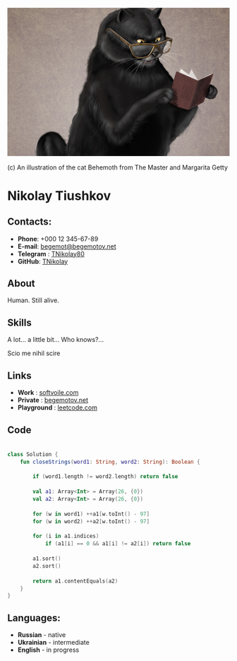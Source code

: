 ![img](/assets/images/the_symbolic_survival_of_the_master_and_margarita_1050x700.jpg)

(c) An illustration of the cat Behemoth from The Master and Margarita Getty 


# Nikolay Tiushkov





## Contacts:

* **Phone**: +000 12 345-67-89
* **E-mail**: begemot@begemotov.net
* **Telegram** : [TNikolay80](https://t.me/TNikolay80)
* **GitHub**: [TNikolay](https://github.com/TNikolay)


## About

Human. Still alive.


## Skills

A lot... a little bit... Who knows?...

Scio me nihil scire


## Links

* **Work** : [softvoile.com](http://softvoile.com/)
* **Private** : [begemotov.net](http://begemotov.net/)
* **Playground** : [leetcode.com](https://leetcode.com/TNikolay/)


## Code
```Kotlin

class Solution {
    fun closeStrings(word1: String, word2: String): Boolean {

        if (word1.length != word2.length) return false

        val a1: Array<Int> = Array(26, {0})
        val a2: Array<Int> = Array(26, {0})

        for (w in word1) ++a1[w.toInt() - 97]
        for (w in word2) ++a2[w.toInt() - 97]

        for (i in a1.indices) 
            if (a1[i] == 0 && a1[i] != a2[i]) return false

        a1.sort()
        a2.sort()

        return a1.contentEquals(a2)
    }
}
```


## Languages:

* **Russian** - native
* **Ukrainian** - intermediate
* **English** - in progress